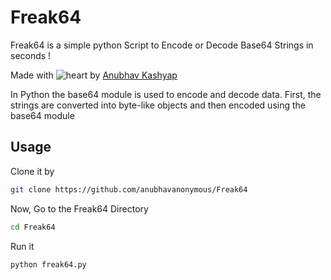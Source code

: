 # Freak64
Freak64 is a simple python Script to Encode or Decode Base64 Strings in seconds !

Made with ![heart](https://cloud.githubusercontent.com/assets/4301109/16754758/82e3a63c-4813-11e6-9430-6015d98aeaab.png) by <a href=https://instagram.com/anubhavanonymous>Anubhav Kashyap</a>

In Python the base64 module is used to encode and decode data. First, the strings are converted into byte-like objects and then encoded using the base64 module

## Usage
Clone it by
```bash
git clone https://github.com/anubhavanonymous/Freak64
```
Now, Go to the Freak64 Directory
```bash
cd Freak64
```
Run it 
```bash
python freak64.py
```
